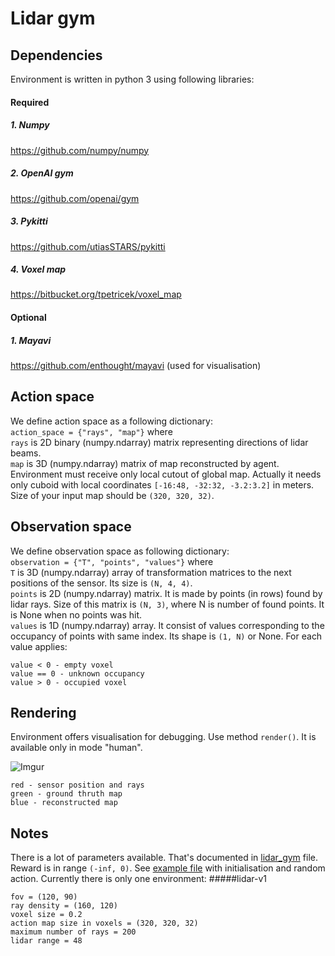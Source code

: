 # Lidar gym
## Dependencies
Environment is written in python 3 using following libraries:
#### Required

##### 1. Numpy
https://github.com/numpy/numpy
##### 2. OpenAI gym
https://github.com/openai/gym
##### 3. Pykitti
https://github.com/utiasSTARS/pykitti
##### 4. Voxel map
https://bitbucket.org/tpetricek/voxel_map

#### Optional
##### 1. Mayavi
https://github.com/enthought/mayavi (used for visualisation)


## Action space
We define action space as a following dictionary:<br />
`action_space = {"rays", "map"}`
where <br />`rays` is 2D binary (numpy.ndarray) matrix representing directions of lidar beams. <br />
`map` is 3D (numpy.ndarray) matrix of map reconstructed by agent.
Environment must receive only local cutout of global map. 
Actually it needs only cuboid with local coordinates `[-16:48, -32:32, -3.2:3.2]` in meters.
Size of your input map should be `(320, 320, 32)`. 

## Observation space
We define observation space as following dictionary:<br />
`observation = {"T", "points", "values"}`
where <br />
`T` is 3D (numpy.ndarray) array of transformation matrices to the next positions of the sensor.
Its size is `(N, 4, 4)`.<br />
`points` is 2D (numpy.ndarray) matrix. It is made by points (in rows) found by lidar rays.
Size of this matrix is `(N, 3)`, where N is number of found points. It is None when no points was hit.<br />
`values` is 1D (numpy.ndarray) array. It consist of values corresponding to the
occupancy of points with same index. Its shape is `(1, N)` or None. For each value applies:
```
value < 0 - empty voxel
value == 0 - unknown occupancy
value > 0 - occupied voxel
```

## Rendering
Environment offers visualisation for debugging. Use method `render()`. It is available 
only in mode "human".

![Imgur](https://i.imgur.com/5B3L3Ck.png)

```
red - sensor position and rays
green - ground thruth map
blue - reconstructed map
```

## Notes
There is a lot of parameters available. That's documented in [lidar_gym](lidar_gym/envs/lidar_gym.py) file.
Reward is in range `(-inf, 0)`. See [example file](playground.py) with initialisation and random action. Currently there
is only one environment:
#####lidar-v1
```
fov = (120, 90)
ray density = (160, 120)
voxel size = 0.2
action map size in voxels = (320, 320, 32)
maximum number of rays = 200
lidar range = 48
```